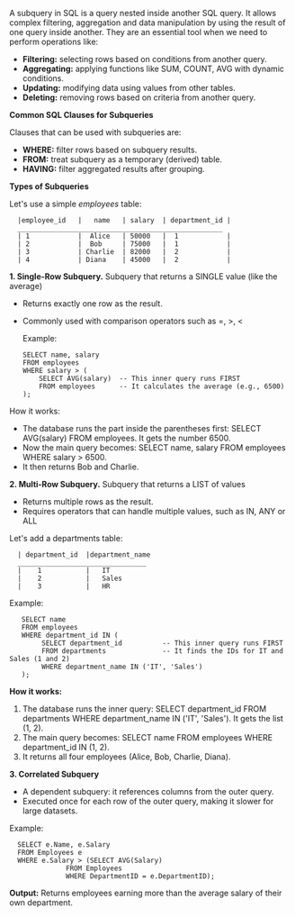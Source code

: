 A subquery in SQL is a query nested inside another SQL query. It allows complex filtering, aggregation and data manipulation by using the result of one query inside another. They are an essential tool when we need to perform operations like:

* **Filtering:** selecting rows based on conditions from another query.
* **Aggregating:** applying functions like SUM, COUNT, AVG with dynamic conditions.
* **Updating:** modifying data using values from other tables.
* **Deleting:** removing rows based on criteria from another query.

**Common SQL Clauses for Subqueries**

Clauses that can be used with subqueries are:
* **WHERE:** filter rows based on subquery results.
* **FROM:** treat subquery as a temporary (derived) table.
* **HAVING:** filter aggregated results after grouping.


**Types of Subqueries**

Let's use a simple _employees_ table:

      |employee_id   |	 name   | salary  | department_id |
      ___________________________________________________
      | 1            |	Alice	| 50000	  |  1            |
      | 2	         |  Bob	    | 75000	  |  1            |
      | 3	         | Charlie  | 82000   |  2            |
      | 4	         | Diana	| 45000	  |  2            |

**1. Single-Row Subquery.** Subquery that returns a SINGLE value (like the average)
  * Returns exactly one row as the result.
  * Commonly used with comparison operators such as =, >, <

    Example:
    
        SELECT name, salary
        FROM employees
        WHERE salary > (
            SELECT AVG(salary)  -- This inner query runs FIRST
            FROM employees      -- It calculates the average (e.g., 6500)
        );
How it works:

* The database runs the part inside the parentheses first: SELECT AVG(salary) FROM employees. It gets the number 6500.
* Now the main query becomes: SELECT name, salary FROM employees WHERE salary > 6500.
* It then returns Bob and Charlie.

**2. Multi-Row Subquery.** Subquery that returns a LIST of values
*  Returns multiple rows as the result.
*  Requires operators that can handle multiple values, such as IN, ANY or ALL

Let's add a departments table:

      | department_id  |department_name
      ________________________________
      |    1	       |   IT
      |    2	       |   Sales
      |    3	       |   HR

   
  Example:
   
       SELECT name
       FROM employees
       WHERE department_id IN (
            SELECT department_id          -- This inner query runs FIRST
            FROM departments              -- It finds the IDs for IT and Sales (1 and 2)
            WHERE department_name IN ('IT', 'Sales')
       );

   **How it works:**
  1. The database runs the inner query: SELECT department_id FROM departments WHERE department_name IN ('IT', 'Sales'). It gets the list (1, 2).
  2. The main query becomes: SELECT name FROM employees WHERE department_id IN (1, 2).
  3. It returns all four employees (Alice, Bob, Charlie, Diana).


**3. Correlated Subquery**
* A dependent subquery: it references columns from the outer query.
* Executed once for each row of the outer query, making it slower for large datasets.

Example:

      SELECT e.Name, e.Salary
      FROM Employees e
      WHERE e.Salary > (SELECT AVG(Salary) 
                  FROM Employees 
                  WHERE DepartmentID = e.DepartmentID);

**Output:** Returns employees earning more than the average salary of their own department.
